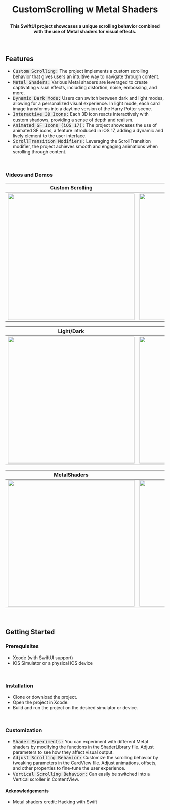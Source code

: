 # <p align="center">**CustomScrolling w Metal Shaders**</p>
#### <p align="center"> This SwiftUI project showcases a unique scrolling behavior combined with the use of Metal shaders for visual effects.
</p>

<br>

## **Features**
- <kbd style="background-color: #f0f0f0">Custom Scrolling:</kbd> The project implements a custom scrolling behavior that gives users an intuitive way to navigate through content.
- <kbd style="background-color: #f0f0f0">Metal Shaders:</kbd> Various Metal shaders are leveraged to create captivating visual effects, including distortion, noise, embossing, and more.
- <kbd style="background-color: #f0f0f0">Dynamic Dark Mode:</kbd> Users can switch between dark and light modes, allowing for a personalized visual experience. In light mode, each card image transforms into a daytime version of the Harry Potter scene.
- <kbd style="background-color: #f0f0f0">Interactive 3D Icons:</kbd> Each 3D icon reacts interactively with custom shadows, providing a sense of depth and realism.
- <kbd style="background-color: #f0f0f0">Animated SF Icons (iOS 17):</kbd> The project showcases the use of animated SF icons, a feature introduced in iOS 17, adding a dynamic and lively element to the user interface.
- <kbd style="background-color: #f0f0f0">ScrollTransition Modifiers:</kbd> Leveraging the ScrollTransition modifier, the project achieves smooth and engaging animations when scrolling through content.


<br>

### **Videos and Demos**

| Custom Scrolling | Card Navigation |
|:---------------:|:----------------:|
|<img width="400" src="https://github.com/ZelynaFarrell/CustomScrolling/assets/117409535/e97dec11-9e92-46d4-9741-8da31b8bad38">|<img width="400" src="https://github.com/ZelynaFarrell/CustomScrolling/assets/117409535/74a24bc3-e0ce-4663-affd-60e37540e5d6">|

| Light/Dark | WaveShaders |
|:---------------:|:----------------:|
|<img width="400" src="https://github.com/ZelynaFarrell/CustomScrolling/assets/117409535/f9fc57eb-0c08-4429-99ab-edd0980fca20">|<img width="400" src="https://github.com/ZelynaFarrell/CustomScrolling/assets/117409535/c76dabb8-6603-4014-9162-e823f76f681f">|

| MetalShaders | keyframeAnimator |
|:---------------:|:----------------:|
|<img width="400" src="https://github.com/ZelynaFarrell/CustomScrolling/assets/117409535/1c433fdc-ed59-461d-8763-ac98f5cb7fda">|<img width="400" src="https://github.com/ZelynaFarrell/CustomScrolling/assets/117409535/1e7420ce-5887-4843-8fbf-2663f31aee1a">|


<br>

## **Getting Started**

### **Prerequisites**
- Xcode (with SwiftUI support)
- iOS Simulator or a physical iOS device

<br>

### **Installation**
- Clone or download the project.
- Open the project in Xcode.
- Build and run the project on the desired simulator or device.

<br>

### **Customization**
- <kbd style="background-color: #f0f0f0">Shader Experiments:</kbd> You can experiment with different Metal shaders by modifying the functions in the ShaderLibrary file. Adjust parameters to see how they affect visual output.
- <kbd style="background-color: #f0f0f0">Adjust Scrolling Behavior:</kbd> Customize the scrolling behavior by tweaking parameters in the CardView file. Adjust animations, offsets, and other properties to fine-tune the user experience.
- <kbd style="background-color: #f0f0f0">Vertical Scrolling Behavior:</kbd> Can easily be switched into a Vertical scroller in ContentView.

#### **Acknowledgements**
- Metal shaders credit: Hacking with Swift
